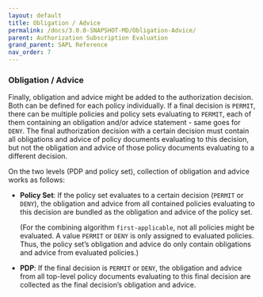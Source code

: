 ```yaml
---
layout: default
title: Obligation / Advice
permalink: /docs/3.0.0-SNAPSHOT-MD/Obligation-Advice/
parent: Authorization Subscription Evaluation
grand_parent: SAPL Reference
nav_order: 7
---
```


### Obligation / Advice

Finally, obligation and advice might be added to the authorization decision. Both can be defined for each policy individually. If a final decision is `PERMIT`, there can be multiple policies and policy sets evaluating to `PERMIT`, each of them containing an obligation and/or advice statement - same goes for `DENY`. The final authorization decision with a certain decision must contain all obligations and advice of policy documents evaluating to this decision, but not the obligation and advice of those policy documents evaluating to a different decision.

On the two levels (PDP and policy set), collection of obligation and advice works as follows:

- **Policy Set**: If the policy set evaluates to a certain decision (`PERMIT` or `DENY`), the obligation and advice from all contained policies evaluating to this decision are bundled as the obligation and advice of the policy set.

  (For the combining algorithm `first-applicable`, not all policies might be evaluated. A value `PERMIT` or `DENY` is only assigned to evaluated policies. Thus, the policy set’s obligation and advice do only contain obligations and advice from evaluated policies.)
- **PDP**: If the final decision is `PERMIT` or `DENY`, the obligation and advice from all top-level policy documents evaluating to this final decision are collected as the final decision’s obligation and advice.